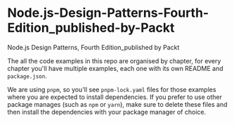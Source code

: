 # Node.js-Design-Patterns-Fourth-Edition_published-by-Packt

Node.js Design Patterns, Fourth Edition_published by Packt

The all the code examples in this repo are organised by chapter, for every
chapter you'll have multiple examples, each one with its own README and
`package.json`.

We are using `pnpm`, so you'll see `pnpm-lock.yaml` files for those examples
where you are expected to install dependencies. If you prefer to use other
package manages (such as `npm` or `yarn`), make sure to delete these files and
then install the dependencies with your package manager of choice.
